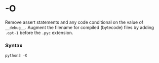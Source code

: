 # -O

Remove assert statements and any code conditional on the value of `__debug__`. Augment the filename for compiled (bytecode) files by adding `.opt-1` before the `.pyc` extension.

### Syntax

```shell
python3 -O
```